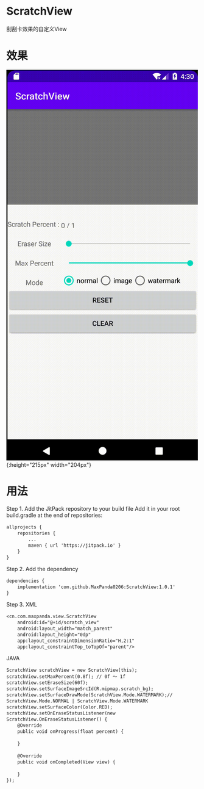 # ScratchView
刮刮卡效果的自定义View
# 效果
![image](https://github.com/MaxPanda0206/ScratchView/blob/1.0.1/screen-snap/scratch.gif){:height="215px" width="204px"}

# 用法
Step 1. Add the JitPack repository to your build file
Add it in your root build.gradle at the end of repositories:
```
allprojects {
    repositories {
        ...
        maven { url 'https://jitpack.io' }
    }
}
```
Step 2. Add the dependency
```
dependencies {
    implementation 'com.github.MaxPanda0206:ScratchView:1.0.1'
}
```
Step 3. XML
```
<cn.com.maxpanda.view.ScratchView
    android:id="@+id/scratch_view"
    android:layout_width="match_parent"
    android:layout_height="0dp"
    app:layout_constraintDimensionRatio="H,2:1"
    app:layout_constraintTop_toTopOf="parent"/>
```
JAVA

```
ScratchView scratchView = new ScratchView(this);
scratchView.setMaxPercent(0.8f); // 0f ～ 1f
scratchView.setEraseSize(60f);
scratchView.setSurfaceImageSrcId(R.mipmap.scratch_bg);
scratchView.setSurfaceDrawMode(ScratchView.Mode.WATERMARK);// ScratchView.Mode.NORMAL | ScratchView.Mode.WATERMARK
scratchView.setSurfaceColor(Color.RED);
scratchView.setOnEraseStatusListener(new ScratchView.OnEraseStatusListener() {
    @Override
    public void onProgress(float percent) {
        
    }

    @Override
    public void onCompleted(View view) {

    }
});
```

